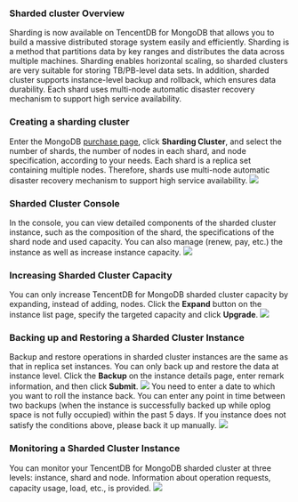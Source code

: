 ### Sharded cluster Overview
Sharding is now available on TencentDB for MongoDB that allows you to build a massive distributed storage system easily and efficiently. Sharding is a method that partitions data by key ranges and distributes the data across multiple machines. Sharding enables horizontal scaling, so sharded clusters are very suitable for storing TB/PB-level data sets. In addition, sharded cluster supports instance-level backup and rollback, which ensures data durability. Each shard uses multi-node automatic disaster recovery mechanism to support high service availability. 


### Creating a sharding cluster
Enter the MongoDB [purchase page](https://buy.cloud.tencent.com/mongodb?clusterType=1), click **Sharding Cluster**, and select the number of shards, the number of nodes in each shard, and node specification, according to your needs. Each shard is a replica set containing multiple nodes. Therefore, shards use multi-node automatic disaster recovery mechanism to support high service availability. 
[![](https://mc.qcloudimg.com/static/img/6fb80892b40e93cbcc19cb43d2d70b80/goumaiye.png)](https://mc.qcloudimg.com/static/img/6fb80892b40e93cbcc19cb43d2d70b80/goumaiye.png)

### Sharded Cluster Console
In the console, you can view detailed components of the sharded cluster instance, such as the composition of the shard, the specifications of the shard node and used capacity. You can also manage (renew, pay, etc.)  the instance as well as increase instance capacity.
[![](https://mc.qcloudimg.com/static/img/6cabd8fbb7652a85648fe454b243d365/k2.png)](https://mc.qcloudimg.com/static/img/6cabd8fbb7652a85648fe454b243d365/k2.png)

### Increasing Sharded Cluster Capacity
You can only increase TencentDB for MongoDB sharded cluster capacity by expanding, instead of adding, nodes. Click the **Expand** button on the instance list page, specify the targeted capacity and click **Upgrade**.
[![](https://mc.qcloudimg.com/static/img/e723c37c10c076c03e2836dbdeec7b80/%7BADB18884-AB90-4475-B309-83F334A26A1E%7D.png)](https://mc.qcloudimg.com/static/img/e723c37c10c076c03e2836dbdeec7b80/%7BADB18884-AB90-4475-B309-83F334A26A1E%7D.png)

### Backing up and Restoring a Sharded Cluster Instance 
Backup and restore operations in sharded cluster instances are the same as that in replica set instances. You can only back up and restore the data at instance level. Click the **Backup** on the instance details page, enter remark information, and then click **Submit**.
[![](https://mc.qcloudimg.com/static/img/608e4ec72a25d7a265d07d2720c5d1ef/beifeng.png)](https://mc.qcloudimg.com/static/img/608e4ec72a25d7a265d07d2720c5d1ef/beifeng.png)
You need to enter a date to which you want to roll the instance back. You can enter any point in time between two backups (when the instance is successfully backed up while oplog space is not fully occupied) within the past 5 days. If you instance does not satisfy the conditions above, please back it up manually.
[![](https://mc.qcloudimg.com/static/img/b2ef79e419a89976c96743aa7e4f6085/huidang.png)](https://mc.qcloudimg.com/static/img/b2ef79e419a89976c96743aa7e4f6085/huidang.png)

### Monitoring a Sharded Cluster Instance
You can monitor your TencentDB for MongoDB sharded cluster at three levels: instance, shard and node. Information about operation requests, capacity usage, load, etc., is provided.
[![](https://mc.qcloudimg.com/static/img/98766957d1748618dad40f133c0b35d2/jiank2.png)](https://mc.qcloudimg.com/static/img/98766957d1748618dad40f133c0b35d2/jiank2.png)


